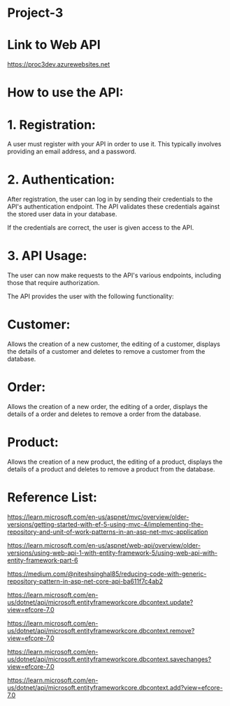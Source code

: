 # Project-3

# Link to Web API
https://proc3dev.azurewebsites.net

# How to use the API:

# 1. Registration:

A user must register with your API in order to use it. This typically involves providing an email address, and a password.

# 2. Authentication:

After registration, the user can log in by sending their credentials to the API's authentication endpoint. The API validates these credentials against the stored user data in your database.

If the credentials are correct, the user is given access to the API.

# 3. API Usage:

The user can now make requests to the API's various endpoints, including those that require authorization. 

The API provides the user with the following functionality:

# Customer:

Allows the creation of a new customer, the editing of a customer, displays the details of a customer and deletes to remove a customer from the database.

# Order:

Allows the creation of a new order, the editing of a order, displays the details of a order and deletes to remove a order from the database.

# Product:

Allows the creation of a new product, the editing of a product, displays the details of a product and deletes to remove a product from the database.

# Reference List:

https://learn.microsoft.com/en-us/aspnet/mvc/overview/older-versions/getting-started-with-ef-5-using-mvc-4/implementing-the-repository-and-unit-of-work-patterns-in-an-asp-net-mvc-application

https://learn.microsoft.com/en-us/aspnet/web-api/overview/older-versions/using-web-api-1-with-entity-framework-5/using-web-api-with-entity-framework-part-6

https://medium.com/@niteshsinghal85/reducing-code-with-generic-repository-pattern-in-asp-net-core-api-ba611f7c4ab2

https://learn.microsoft.com/en-us/dotnet/api/microsoft.entityframeworkcore.dbcontext.update?view=efcore-7.0

https://learn.microsoft.com/en-us/dotnet/api/microsoft.entityframeworkcore.dbcontext.remove?view=efcore-7.0

https://learn.microsoft.com/en-us/dotnet/api/microsoft.entityframeworkcore.dbcontext.savechanges?view=efcore-7.0

https://learn.microsoft.com/en-us/dotnet/api/microsoft.entityframeworkcore.dbcontext.add?view=efcore-7.0
